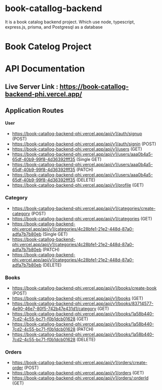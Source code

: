 # book-catallog-backend
It is a book catalog backend project.  Which use node, typescript, express.js, prisma, and Postgresql as a database

# Book Catelog Project

# API Documentation

## Live Server Link : https://book-catallog-backend-phi.vercel.app/

## Application Routes

#### User

- https://book-catallog-backend-phi.vercel.app/api/v1/auth/signup (POST)
- https://book-catallog-backend-phi.vercel.app/api/v1/auth/signin (POST)
- https://book-catallog-backend-phi.vercel.app/api/v1/users (GET)
- https://book-catallog-backend-phi.vercel.app/api/v1/users/aaa0b4a5-65df-40b9-99f8-4d36392fff35 (Single GET) 
- https://book-catallog-backend-phi.vercel.app/api/v1/users/aaa0b4a5-65df-40b9-99f8-4d36392fff35 (PATCH)
- https://book-catallog-backend-phi.vercel.app/api/v1/users/aaa0b4a5-65df-40b9-99f8-4d36392fff35 (DELETE) 
- https://book-catallog-backend-phi.vercel.app/api/v1/profile (GET)

### Category

- https://book-catallog-backend-phi.vercel.app/api/v1/categories/create-category (POST)
- https://book-catallog-backend-phi.vercel.app/api/v1/categories (GET)
- https://book-catallog-backend-phi.vercel.app/api/v1/categories/4c28bfe1-21e2-448d-87a0-adfa7b7b80eb (Single GET) 
- https://book-catallog-backend-phi.vercel.app/api/v1/categories/4c28bfe1-21e2-448d-87a0-adfa7b7b80eb (PATCH)
- https://book-catallog-backend-phi.vercel.app/api/v1/categories/4c28bfe1-21e2-448d-87a0-adfa7b7b80eb (DELETE) 

### Books

- https://book-catallog-backend-phi.vercel.app/api/v1/books/create-book (POST)
- https://book-catallog-backend-phi.vercel.app/api/v1/books (GET)
- https://book-catallog-backend-phi.vercel.app/api/v1/books/83714577-4e90-46e7-80f5-742b47e431d1/category (GET)
- https://book-catallog-backend-phi.vercel.app/api/v1/books/1a58b440-7cd2-4c55-bc71-f0b1dcb01628 (GET)
- https://book-catallog-backend-phi.vercel.app/api/v1/books/1a58b440-7cd2-4c55-bc71-f0b1dcb01628 (PATCH)
- https://book-catallog-backend-phi.vercel.app/api/v1/books/1a58b440-7cd2-4c55-bc71-f0b1dcb01628 (DELETE)

### Orders

- https://book-catallog-backend-phi.vercel.app/api/v1/orders/create-order (POST)
- https://book-catallog-backend-phi.vercel.app/api/v1/orders (GET) 
- https://book-catallog-backend-phi.vercel.app/api/v1/orders/:orderId (GET)


